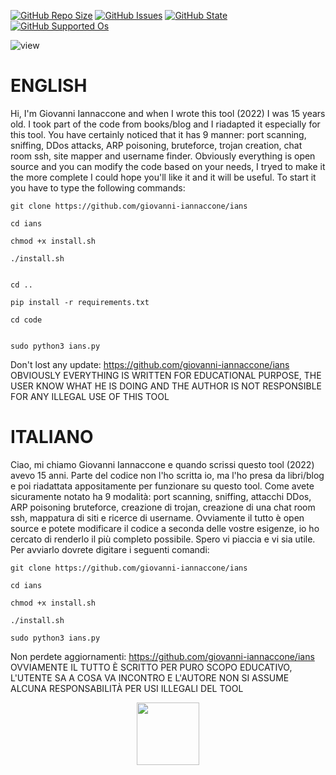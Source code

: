 [![GitHub Repo Size](https://img.shields.io/github/languages/code-size/giovanni-iannaccone/ians)](https://github.com/giovanni-iannaccone/ians)
[![GitHub Issues](https://img.shields.io/bitbucket/issues-raw/giovanni-iannaccone/ians)](https://github.com/giovanni-iannaccone/ians)
[![GitHub State](https://img.shields.io/badge/State-beta-green)](https://github.com/giovanni-iannaccone/ians)
[![GitHub Supported Os](https://img.shields.io/badge/OS-linux-blue)](https://github.com/giovanni-iannaccone/ians)

![view](https://user-images.githubusercontent.com/80602545/184477861-2b047baa-d321-4ade-b22a-769642ff5d4f.jpg)

# ENGLISH

Hi, I'm Giovanni Iannaccone and when I wrote this tool (2022) I was 15 years old. I took part of the code from books/blog and I riadapted it especially for this tool. You have certainly noticed that it has 9 manner: port scanning, sniffing, DDos attacks, ARP poisoning, bruteforce, trojan creation, chat room ssh, site mapper and username finder. Obviously everything is open source and you can modify the code based on your needs, I tryed to make it the more complete I could hope you'll like it and it will be useful.
To start it you have to type the following commands:
```
git clone https://github.com/giovanni-iannaccone/ians
```
```
cd ians
```
```
chmod +x install.sh
```
```
./install.sh
```
```

cd ..
```
```
pip install -r requirements.txt 
```
```
cd code
```
```

sudo python3 ians.py
```

Don't lost any update: https://github.com/giovanni-iannaccone/ians
OBVIOUSLY EVERYTHING IS WRITTEN FOR EDUCATIONAL PURPOSE, THE USER KNOW WHAT HE IS DOING AND THE AUTHOR IS NOT RESPONSIBLE FOR ANY ILLEGAL USE OF THIS TOOL


# ITALIANO 

Ciao, mi chiamo Giovanni Iannaccone e quando scrissi questo tool (2022) avevo 15 anni. Parte del codice non l'ho scritta io, ma l'ho presa da libri/blog e poi riadattata appositamente per funzionare su questo tool. Come avete sicuramente notato ha 9 modalità: port scanning, sniffing, attacchi DDos, ARP poisoning bruteforce, creazione di trojan, creazione di una chat room ssh, mappatura di siti e ricerce di username. Ovviamente il tutto è open source e potete modificare il codice a seconda delle vostre esigenze, io ho cercato di renderlo il più completo possibile. Spero vi piaccia e vi sia utile.
Per avviarlo dovrete digitare i seguenti comandi:
```
git clone https://github.com/giovanni-iannaccone/ians
```
```
cd ians
```
```
chmod +x install.sh
```
```
./install.sh
```
```
sudo python3 ians.py
```

Non perdete aggiornamenti: https://github.com/giovanni-iannaccone/ians
OVVIAMENTE IL TUTTO È SCRITTO PER PURO SCOPO EDUCATIVO, L'UTENTE SA A COSA VA INCONTRO E L'AUTORE NON SI ASSUME ALCUNA RESPONSABILITÀ PER USI ILLEGALI DEL TOOL


<div id="header" align="center">
  <img src="https://media.giphy.com/media/YRMb6dd7zprS00JdGZ/giphy.gif" width="100"/>
</div>
